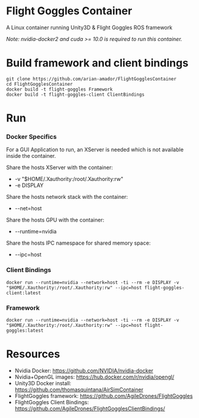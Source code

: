 Flight Goggles Container
========================

A Linux container running Unity3D & Flight Goggles ROS framework

*Note: nvidia-docker2 and cuda >= 10.0 is required to run this container.*

# Build framework and client bindings

```
git clone https://github.com/arian-amador/FlightGogglesContainer
cd FlightGogglesContainer
docker build -t flight-goggles Framework
docker build -t flight-goggles-client ClientBindings
```

# Run

### Docker Specifics

For a GUI Application to run, an XServer is needed which is not available inside the container.

Share the hosts XServer with the container:

 - -v "$HOME/.Xauthority:/root/.Xauthority:rw"
 - -e DISPLAY

Share the hosts network stack with the container:
 - --net=host

Share the hosts GPU with the container:
 - --runtime=nvidia

Share the hosts IPC namespace for shared memory space:
 - --ipc=host

### Client Bindings
```
docker run --runtime=nvidia --network=host -ti --rm -e DISPLAY -v "$HOME/.Xauthority:/root/.Xauthority:rw" --ipc=host flight-goggles-client:latest
```

### Framework
```
docker run --runtime=nvidia --network=host -ti --rm -e DISPLAY -v "$HOME/.Xauthority:/root/.Xauthority:rw" --ipc=host flight-goggles:latest
```

# Resources
 - Nvidia Docker: https://github.com/NVIDIA/nvidia-docker
 - Nvidia+OpenGL images: https://hub.docker.com/r/nvidia/opengl/
 - Unity3D Docker install: https://github.com/thomasquintana/AirSimContainer
 - FlightGoggles framework: https://github.com/AgileDrones/FlightGoggles
 - FlightGoggles Client Bindings: https://github.com/AgileDrones/FlightGogglesClientBindings/
